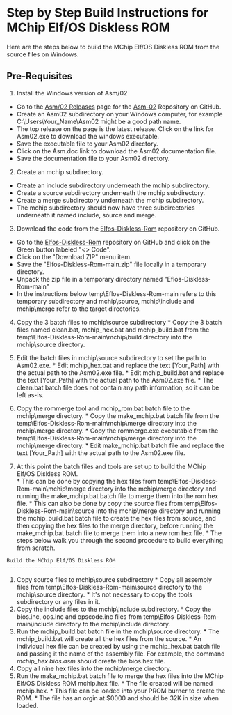# Step by Step Build Instructions for MChip Elf/OS Diskless ROM

Here are the steps below to build the MChip Elf/OS Diskless ROM from the source files on Windows.

Pre-Requisites
--------------
1. Install the Windows version of Asm/02
  * Go to the [Asm/02 Releases](https://github.com/fourstix/Asm-02/releases) page for the [Asm-02](https://github.com/fourstix/Asm-02) Repository on GitHub.
  * Create an Asm02 subdirectory on your Windows computer, for example C:\\Users\\Your_Name\\Asm02 might be a good path name.
  * The top release on the page is the latest release. Click on the link for Asm02.exe to download the windows executable.
  * Save the executable file to your Asm02 directory. 
  * Click on the Asm.doc link to download the Asm02 documentation file.
  * Save the documentation file to your Asm02 directory. 
2. Create an mchip subdirectory.
  * Create an include subdirectory underneath the mchip subdirectory.
  * Create a source subdirectory underneath the mchip subdirectory.
  * Create a merge subdirectory underneath the mchip subdirectory.
  * The mchip subdirectory should now have three subdirectories underneath it named include, source and merge.
3. Download the code from the [Elfos-Diskless-Rom](https://github.com/fourstix/Elfos-Diskless-Rom) repository on GitHub.
  * Go to the [Elfos-Diskless-Rom](https://github.com/fourstix/Elfos-Diskless-Rom) repository on GitHub and click on the Green button labeled "<> Code".
  * Click on the "Download ZIP" menu item.
  * Save the "Elfos-Diskless-Rom-main.zip" file locally in a temporary directory.
  * Unpack the zip file in a temporary directory named "Eflos-Diskless-Rom-main"
  * In the instructions below temp\\Eflos-Diskless-Rom-main refers to this temporary subdirectory and mchip\\source, mchip\\include and mchip\\merge refer to the target directories.
  4. Copy the 3 batch files to mchip\\source subdirectory
    * Copy the 3 batch files named clean.bat, mchip_hex.bat and mchip_build.bat from the temp\\Elfos-Diskless-Rom-main\\mchip\\build directory into the mchip\\source directory.
  5. Edit the batch files in mchip\\source subdirectory to set the path to Asm02.exe.
    * Edit mchip_hex.bat and replace the text [Your_Path] with the actual path to the Asm02.exe file.
    * Edit mchip_build.bat and replace the text [Your_Path] with the actual path to the Asm02.exe file.
    * The clean.bat batch file does not contain any path information, so it can be left as-is.
  6. Copy the rommerge tool and mchip_rom.bat batch file to the mchip\\merge directory.
    * Copy the make_mchip.bat batch file from the temp\\Elfos-Diskless-Rom-main\\mchip\\merge directory into the mchip\\merge directory.
    * Copy the rommerge.exe executable from the temp\\Elfos-Diskless-Rom-main\\mchip\\merge directory into the mchip\\merge directory.
    * Edit make_mchip.bat batch file and replace the text [Your_Path] with the actual path to the Asm02.exe file.
    
  7. At this point the batch files and tools are set up to build the MChip Elf/OS Diskless ROM.  
    * This can be done by copying the hex files from temp\\Elfos-Diskless-Rom-main\\mchip\\merge directory into the mchip\\merge directory and running the make_mchip.bat batch file to merge them into the rom hex file.
    * This can also be done by copy the source files from temp\\Elfos-Diskless-Rom-main\\source into the mchip\\merge directory and running the mchip_build.bat batch file to create the hex files from source, and then copying the hex files to the
    merge directory, before running the make_mchip.bat batch file to merge them into a new rom hex file.
    * The steps below walk you through the second procedure to build everything from scratch. 
    
    Build the MChip Elf/OS Diskless ROM
    -----------------------------------
  1. Copy source files to mchip\\source subdirectory
    * Copy all  assembly files from temp\\Elfos-Diskless-Rom-main\\source directory to the mchip\\source directory.
    * It's not necessary to copy the tools subdirectory or any files in it.
  2. Copy the include files to the mchip\\include subdirectory.
    * Copy the bios.inc, ops.inc and opscode.inc files from temp\\Elfos-Diskless-Rom-main\\include directory to the mchip\\include directory.
  3. Run the mchip_build.bat batch file in the mchip\\source directory.
    * The mchip_build.bat will create all the hex files from the source.
    * An individual hex file can be created by using the mchip_hex.bat batch file and passing it the name of the assembly file.  For example, the command *mchip_hex bios.asm* should create the bios.hex file.
  4. Copy all nine hex files into the mchip\\merge directory.
  5. Run the make_mchip.bat batch file to merge the hex files into the MChip Elf/OS Diskless ROM mchip.hex file.
    * The file created will be named mchip.hex.
    * This file can be loaded into your PROM burner to create the ROM.
    * The file has an orgin at $0000 and should be 32K in size when loaded.
  
  
